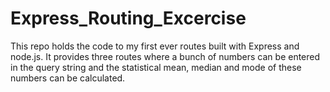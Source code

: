# Express_Routing_Excercise
This repo holds the code to my first ever routes built with Express and node.js. It provides three routes where a bunch of numbers can be entered in the query string and the statistical mean, median and mode of these numbers can be calculated.
